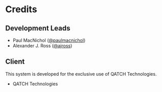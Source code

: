 # Credits

## Development Leads

- Paul MacNichol ([@paulmacnichol](https://https://github.com/PaulMacNichol))
- Alexander J. Ross ([@ajross](https://github.com/QATCH-Technologies))


## Client
This system is developed for the exclusive use of QATCH Technologies.
- QATCH Technologies
